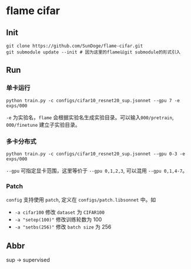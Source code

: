 # flame cifar

## Init

```shell
git clone https://github.com/SunDoge/flame-cifar.git
git submodule update --init # 因为这里的flame以git submodule的形式引入
```

## Run

### 单卡运行

```shell
python train.py -c configs/cifar10_resnet20_sup.jsonnet --gpu 7 -e exps/000
```

`-e` 为实验名，`flame` 会根据实验名生成实验目录。可以输入`000/pretrain`, `000/finetune` 建立子实验目录。

### 多卡分布式

```shell
python train.py -c configs/cifar10_resnet20_sup.jsonnet --gpu 0-3 -e exps/000
```

`--gpu` 可指定显卡范围，这里等价于 `--gpu 0,1,2,3`, 可以混用 `--gpu 0,1,4-7`。

### Patch

`config` 支持使用 `patch`, 定义在 `configs/patch.libsonnet` 中。如 

- `-a cifar100` 修改 `dataset` 为 `CIFAR100`
- `-a "setep(100)"` 修改训练轮数为 100
- `-a "setbs(256)"` 修改 `batch size` 为 256

## Abbr

sup -> supervised
